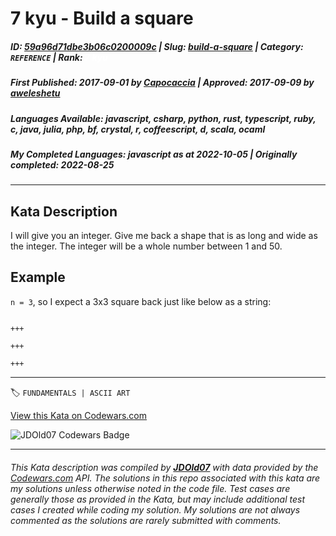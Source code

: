 # 7 kyu - Build a square

##### **ID**: [59a96d71dbe3b06c0200009c](https://www.codewars.com/kata/59a96d71dbe3b06c0200009c) | **Slug**: [build-a-square](https://www.codewars.com/kata/59a96d71dbe3b06c0200009c) | **Category**: `REFERENCE` | **Rank**: <span style="color:white">7 kyu</span>

##### **First Published**: 2017-09-01 ***by*** [Capocaccia](https://www.codewars.com/users/Capocaccia) | **Approved**: 2017-09-09 ***by*** [aweleshetu](https://www.codewars.com/users/aweleshetu)

##### **Languages Available**: javascript, csharp, python, rust, typescript, ruby, c, java, julia, php, bf, crystal, r, coffeescript, d, scala, ocaml

##### **My Completed Languages**: javascript ***as at*** 2022-10-05 | **Originally completed**: 2022-08-25

---

## Kata Description


I will give you an integer. Give me back a shape that is as long and wide as the integer. The integer will be a whole number between 1 and 50.





## Example



`n = 3`, so I expect a 3x3 square back just like below as a string:



```

+++

+++

+++

```





---


🏷 `FUNDAMENTALS | ASCII ART`


[View this Kata on Codewars.com](https://www.codewars.com/kata/59a96d71dbe3b06c0200009c)

![](https://www.codewars.com/users/jdold07/badges/large "JDOld07 Codewars Badge")

---

###### *This Kata description was compiled by [**JDOld07**](https://tpstech.dev) with data provided by the [Codewars.com](https://www.codewars.com) API.  The solutions in this repo associated with this kata are my solutions unless otherwise noted in the code file.  Test cases are generally those as provided in the Kata, but may include additional test cases I created while coding my solution.  My solutions are not always commented as the solutions are rarely submitted with comments.*
